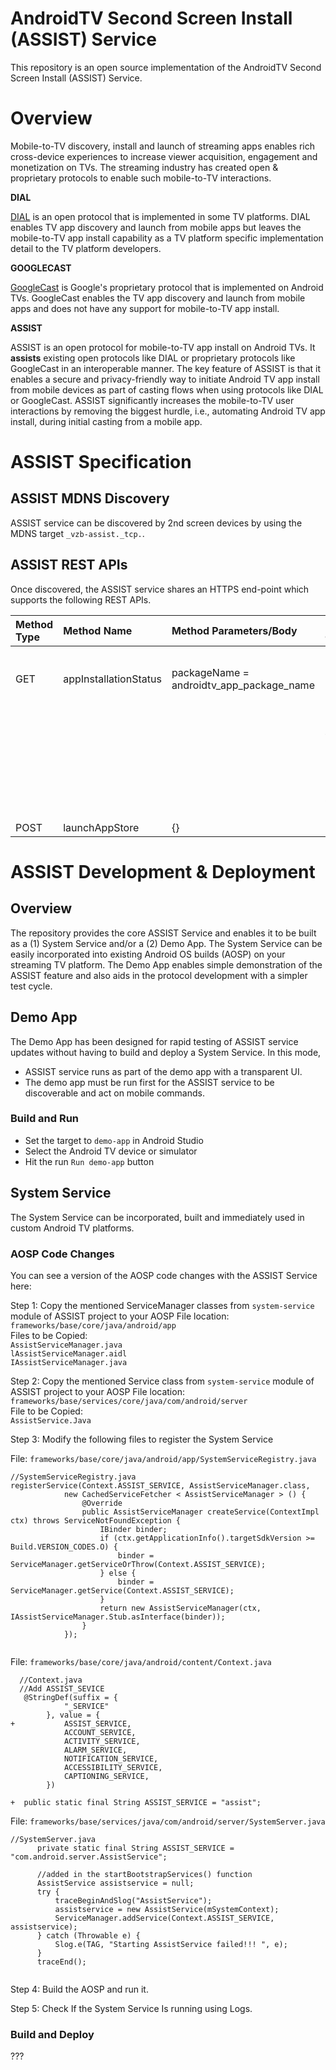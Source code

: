 # AndroidTV Second Screen Install (ASSIST) Service

This repository is an open source implementation of the AndroidTV Second Screen Install (ASSIST) Service.

# Overview

Mobile-to-TV discovery, install and launch of streaming apps enables rich cross-device experiences to increase viewer acquisition, engagement and monetization on TVs. The streaming industry has created open & proprietary protocols to enable such mobile-to-TV interactions.  

**DIAL**

[DIAL](https://docs.google.com/viewer?a=v&pid=sites&srcid=ZGlhbC1tdWx0aXNjcmVlbi5vcmd8ZGlhbHxneDoyNzlmNzY3YWJlMmY1MjZl) is an open protocol that is implemented in some TV platforms. DIAL enables TV app discovery and launch from mobile apps but leaves the mobile-to-TV app install capability as a TV platform specific implementation detail to the TV platform developers.

**GOOGLECAST**

[GoogleCast](https://www.google.com/intl/en_us/chromecast/built-in/) is Google's proprietary protocol that is implemented on Android TVs. GoogleCast enables the TV app discovery and launch from mobile apps and does not have any support for mobile-to-TV app install.

**ASSIST**

ASSIST is an open protocol for mobile-to-TV app install on Android TVs. It **assists** existing open protocols like DIAL or proprietary protocols like GoogleCast in an interoperable manner. The key feature of ASSIST is that it enables a secure and privacy-friendly way to initiate Android TV app install from mobile devices as part of casting flows when using protocols like DIAL or GoogleCast. ASSIST significantly increases the mobile-to-TV user interactions by removing the biggest hurdle, i.e., automating Android TV app install, during initial casting from a mobile app.

# ASSIST Specification

## ASSIST MDNS Discovery

ASSIST service can be discovered by 2nd screen devices by using the MDNS target `_vzb-assist._tcp.`.

## ASSIST REST APIs

Once discovered, the ASSIST service shares an HTTPS end-point which supports the following REST APIs.

| Method Type | Method Name | Method Parameters/Body| Response Code | Response Body | Notes|
| :---        | :---   | :---   | :---   | :---   | :--- |
| GET   | appInstallationStatus | packageName = androidtv_app_package_name | 200 OK | ```{state: "App Installed"}``` or ```{state: "App Not Installed"}``` | Success scenario. |
|       | | | 404 Not Found | N/A | Missing packageName parameter in the URL. |
|       | | | 500 Internal Service Error | N/A | Server execution error. |
| POST  | launchAppStore        | {}      | | | |

<method type> <method name> <response code> <response body>

# ASSIST Development & Deployment

## Overview

The repository provides the core ASSIST Service and enables it to be built as a (1) System Service and/or a (2) Demo App. The System Service can be easily incorporated into existing Android OS builds (AOSP) on your streaming TV platform. The Demo App enables simple demonstration of the ASSIST feature and also aids in the protocol development with a simpler test cycle.

## Demo App

The Demo App has been designed for rapid testing of ASSIST service updates without having to build and deploy a System Service. In this mode, 

* ASSIST service runs as part of the demo app with a transparent UI. 
* The demo app must be run first for the ASSIST service to be discoverable and act on mobile commands.

### Build and Run

* Set the target to `demo-app` in Android Studio
* Select the Android TV device or simulator
* Hit the run `Run demo-app` button

## System Service

The System Service can be incorporated, built and immediately used in custom Android TV platforms.

### AOSP Code Changes

You can see a version of the AOSP code changes with the ASSIST Service here: <TODO-XYZ-with-assist>

Step 1: Copy the mentioned ServiceManager classes from `system-service` module of ASSIST project to your AOSP File location:  `frameworks/base/core/java/android/app`  
Files to be Copied:  
  `AssistServiceManager.java`  
  `lAssistServiceManager.aidl`  
  `IAssistServiceManager.java`  

Step 2: Copy the mentioned Service class from `system-service` module of ASSIST project to your AOSP File location: `frameworks/base/services/core/java/com/android/server`  
File to be Copied:  
  `AssistService.Java`

Step 3: Modify the following files to register the System Service  
  
File: `frameworks/base/core/java/android/app/SystemServiceRegistry.java`  
```
//SystemServiceRegistry.java
registerService(Context.ASSIST_SERVICE, AssistServiceManager.class,
            new CachedServiceFetcher < AssistServiceManager > () {
                @Override
                public AssistServiceManager createService(ContextImpl ctx) throws ServiceNotFoundException {
                    IBinder binder;
                    if (ctx.getApplicationInfo().targetSdkVersion >= Build.VERSION_CODES.O) {
                        binder = ServiceManager.getServiceOrThrow(Context.ASSIST_SERVICE);
                    } else {
                        binder = ServiceManager.getService(Context.ASSIST_SERVICE);
                    }
                    return new AssistServiceManager(ctx, IAssistServiceManager.Stub.asInterface(binder));
                }
            });
  
```
File: `frameworks/base/core/java/android/content/Context.java` 
```
  //Context.java 
  //Add ASSIST_SEVICE 
   @StringDef(suffix = {
            "_SERVICE"
        }, value = {
+           ASSIST_SERVICE,
            ACCOUNT_SERVICE,
            ACTIVITY_SERVICE,
            ALARM_SERVICE,
            NOTIFICATION_SERVICE,
            ACCESSIBILITY_SERVICE,
            CAPTIONING_SERVICE,
        })
  
+  public static final String ASSIST_SERVICE = "assist"; 

  ```
  
File: `frameworks/base/services/java/com/android/server/SystemServer.java`
  ```
  //SystemServer.java
        private static final String ASSIST_SERVICE = "com.android.server.AssistService";

        //added in the startBootstrapServices() function 
        AssistService assistservice = null;
        try {
            traceBeginAndSlog("AssistService");
            assistservice = new AssistService(mSystemContext);
            ServiceManager.addService(Context.ASSIST_SERVICE, assistservice);
        } catch (Throwable e) {
            Slog.e(TAG, "Starting AssistService failed!!! ", e);
        }
        traceEnd();
        
  ```

Step 4: Build the AOSP and run it.

Step 5: Check If the System Service Is running using Logs.

### Build and Deploy

???
